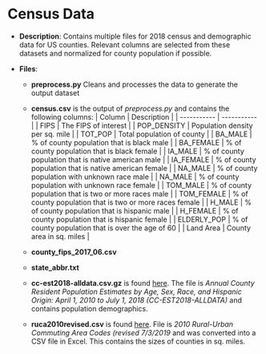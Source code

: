 # Census Data

- **Description**: Contains multiple files for 2018 census and demographic data for US counties. Relevant columns are selected from these datasets and normalized for county population if possible.

- **Files**:
  - **preprocess.py** Cleans and processes the data to generate the output dataset

  - **census.csv** is the output of _preprocess.py_ and contains the following columns:
  | Column      | Description |
  | ----------- | ----------- |
  | FIPS   | The FIPS of interest        |
  | POP_DENSITY   | Population density per sq. mile      |
  | TOT_POP   | Total population of county        |
  | BA_MALE   | % of county population that is black male        |
  | BA_FEMALE   | % of county population that is black female        |
  | IA_MALE   | % of county population that is native american male         |
  | IA_FEMALE   | % of county population that is native american female         |
  | NA_MALE   | % of county population with unknown race male         |
  | NA_MALE   | % of county population with unknown race female         |
  | TOM_MALE   | % of county population that is two or more races male         |
  | TOM_FEMALE   | % of county population that is two or more races female         |
  | H_MALE   | % of county population that is hispanic male         |
  | H_FEMALE   | % of county population that is hispanic female         |
  | ELDERLY_POP   | % of county population that is over the age of 60         |
  | Land Area   | County area in sq. miles        |
  - **county_fips_2017_06.csv**
  - **state_abbr.txt**
  - **cc-est2018-alldata.csv.gz** is found [here](www.census.gov/data/tables/time-series/demo/popest/2010s-counties-detail.html). The file is *Annual County Resident Population Estimates by Age, Sex, Race, and Hispanic Origin: April 1, 2010 to July 1, 2018 (CC-EST2018-ALLDATA)* and contains population demographics.
  - **ruca2010revised.csv** is found [here](https://www.ers.usda.gov/data-products/rural-urban-commuting-area-codes/). File is *2010 Rural-Urban Commuting Area Codes (revised 7/3/2019* and was converted into a CSV file in Excel. This contains the sizes of counties in sq. miles.
